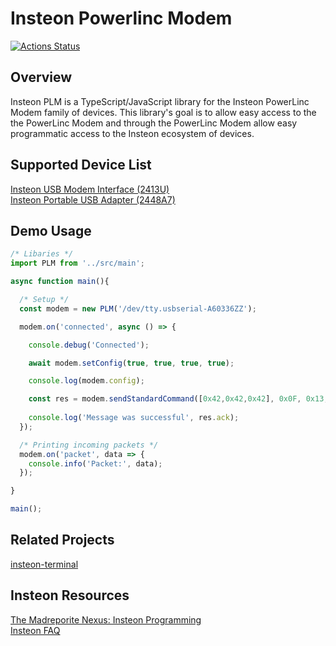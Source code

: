 # Insteon Powerlinc Modem
[![Actions Status](https://github.com/apearson/insteon-plm/workflows/Continuous%20Integration/badge.svg)](https://github.com/apearson/insteon-plm/actions)

## Overview
Insteon PLM is a TypeScript/JavaScript library for the Insteon PowerLinc Modem family of devices.  This library's goal is to allow easy access to the the PowerLinc Modem and through the PowerLinc Modem allow easy programmatic access to the Insteon ecosystem of devices. 

## Supported Device List
[Insteon USB Modem Interface (2413U)](https://www.smarthome.com/powerlinc-modem-insteon-2413u-usb-interface-dual-band.html)   
[Insteon Portable USB Adapter (2448A7)](https://www.smarthome.com/insteon-2448a7-portable-usb-adapter.html)

## Demo Usage
```ts
/* Libaries */
import PLM from '../src/main';

async function main(){

  /* Setup */
  const modem = new PLM('/dev/tty.usbserial-A60336ZZ');

  modem.on('connected', async () => {

    console.debug('Connected');

    await modem.setConfig(true, true, true, true);

    console.log(modem.config);

    const res = modem.sendStandardCommand([0x42,0x42,0x42], 0x0F, 0x13, 0x00);
      
    console.log('Message was successful', res.ack);
  });

  /* Printing incoming packets */
  modem.on('packet', data => {
    console.info('Packet:', data);
  });

}

main();
```

## Related Projects
[insteon-terminal](https://github.com/pfrommerd/insteon-terminal)

## Insteon Resources
[The Madreporite Nexus: Insteon Programming](http://www.madreporite.com/insteon/insteon.html)  
[Insteon FAQ](https://docs.google.com/document/pub?id=1XDrgT4RXY5CPzBJ9P2IgQ26Wk2pDuozrmaimeN_TlSo#id.oewdiu6hy6cl)


